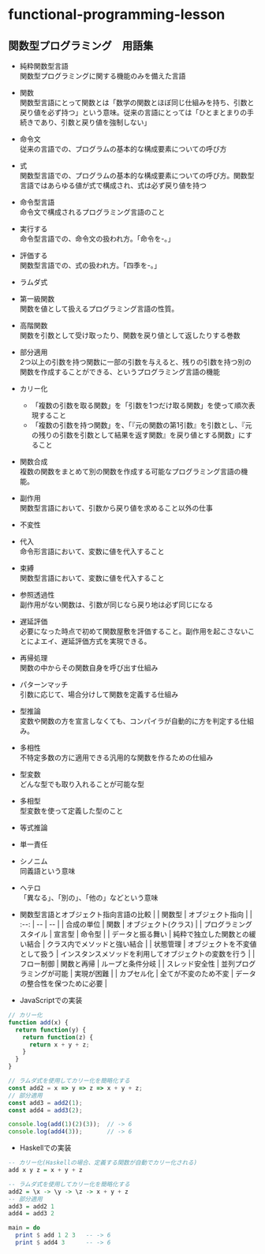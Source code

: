 # functional-programming-lesson

## 関数型プログラミング　用語集

- 純粋関数型言語  
関数型プログラミングに関する機能のみを備えた言語
- 関数  
関数型言語にとって関数とは「数学の関数とほぼ同じ仕組みを持ち、引数と戻り値を必ず持つ」という意味。従来の言語にとっては「ひとまとまりの手続きであり、引数と戻り値を強制しない」
- 命令文  
従来の言語での、プログラムの基本的な構成要素についての呼び方
- 式  
関数型言語での、プログラムの基本的な構成要素についての呼び方。関数型言語ではあらゆる値が式で構成され、式は必ず戻り値を持つ
- 命令型言語  
命令文で構成されるプログラミング言語のこと
- 実行する  
命令型言語での、命令文の扱われ方。「命令を-。」
- 評価する  
関数型言語での、式の扱われ方。「四季を-。」
- ラムダ式  
  
- 第一級関数  
関数を値として扱えるプログラミング言語の性質。
- 高階関数  
関数を引数として受け取ったり、関数を戻り値として返したりする巻数
- 部分適用  
2つ以上の引数を持つ関数に一部の引数を与えると、残りの引数を持つ別の関数を作成することができる、というプログラミング言語の機能
- カリー化  
  - 「複数の引数を取る関数」を「引数を1つだけ取る関数」を使って順次表現すること
  - 「複数の引数を持つ関数」を、「『元の関数の第1引数』を引数とし、『元の残りの引数を引数として結果を返す関数』を戻り値とする関数」にすること
- 関数合成  
複数の関数をまとめて別の関数を作成する可能なプログラミング言語の機能。
- 副作用  
関数型言語において、引数から戻り値を求めること以外の仕事
- 不変性  
  
- 代入  
命令形言語において、変数に値を代入すること
- 束縛  
関数型言語において、変数に値を代入すること
- 参照透過性  
副作用がない関数は、引数が同じなら戻り地は必ず同じになる
- 遅延評価  
必要になった時点で初めて関数屋敷を評価すること。副作用を起こさないことによエイ、遅延評価方式を実現できる。
- 再帰処理  
関数の中からその関数自身を呼び出す仕組み
- パターンマッチ  
引数に応じて、場合分けして関数を定義する仕組み
- 型推論  
変数や関数の方を宣言しなくても、コンパイラが自動的に方を判定する仕組み。
- 多相性  
不特定多数の方に適用できる汎用的な関数を作るための仕組み
- 型変数  
どんな型でも取り入れることが可能な型
- 多相型  
型変数を使って定義した型のこと
- 等式推論  
  
- 単一責任  
  
- シノニム  
同義語という意味
- ヘテロ  
「異なる」、「別の」、「他の」などという意味
  
- 関数型言語とオブジェクト指向言語の比較
  |  | 関数型 | オブジェクト指向 |
  | :--: | -- | -- |
  | 合成の単位 | 関数 | オブジェクト(クラス) |
  | プログラミングスタイル | 宣言型 | 命令型 |
  | データと振る舞い | 純粋で独立した関数との緩い結合 | クラス内でメソッドと強い結合 |
  | 状態管理 | オブジェクトを不変値として扱う | インスタンスメソッドを利用してオブジェクトの変数を行う |
  | フロー制御 | 関数と再帰 | ループと条件分岐 |
  | スレッド安全性 | 並列プログラミングが可能 | 実現が困難 |
  | カプセル化 | 全てが不変のため不変 | データの整合性を保つために必要 |

- JavaScriptでの実装
```javascript
// カリー化
function add(x) {
  return function(y) {
    return function(z) {
      return x + y + z;
    }
  }
}

// ラムダ式を使用してカリー化を簡略化する
const add2 = x => y => z => x + y + z;
// 部分適用
const add3 = add2(1);
const add4 = add3(2);

console.log(add(1)(2)(3));  // -> 6
console.log(add4(3));       // -> 6
```

- Haskellでの実装
```haskell
-- カリー化(Haskellの場合、定義する関数が自動でカリー化される)
add x y z = x + y + z

-- ラムダ式を使用してカリー化を簡略化する
add2 = \x -> \y -> \z -> x + y + z
-- 部分適用
add3 = add2 1
add4 = add3 2

main = do
  print $ add 1 2 3   -- -> 6
  print $ add4 3      -- -> 6
```
